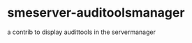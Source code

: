 smeserver-auditoolsmanager
==========================

a contrib to display audittools in the servermanager
